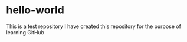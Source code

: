 # hello-world
This is a test repository 
I have created this repository for the purpose of learning GitHub

